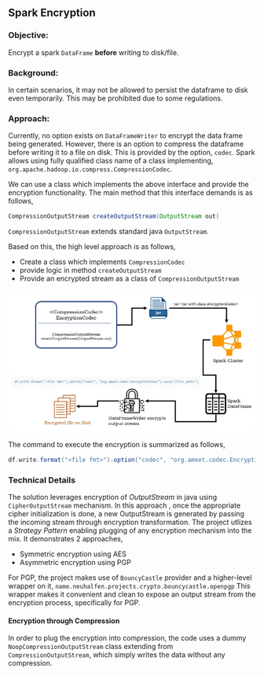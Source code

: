 ## Spark Encryption
### Objective:
Encrypt a spark `DataFrame` **before** writing to disk/file.

### Background:
In certain scenarios, it may not be allowed to persist the dataframe to disk even temporarily. This may be prohibited
 due to some regulations. 
 
### Approach:
Currently, no option exists on `DataFrameWriter` to encrypt the data frame being generated. However, there is an
 option to compress the dataframe before writing it to a file on disk. This is provided by the option, `codec`.
Spark allows using fully qualified class name of a class implementing, `org.apache.hadoop.io.compress.CompressionCodec`.

We can use a class which implements the above interface and provide the encryption functionality. The main method
 that this interface demands is as follows,
 ```java
CompressionOutputStream createOutputStream(OutputStream out)
```
`CompressionOutputStream` extends standard java `OutputStream`. 

Based on this, the high level approach is as follows,

+ Create a class which implements `CompressionCodec`
+ provide logic in method `createOutputStream`
+ Provide an encrypted stream as a class of `CompressionOutputStream`

![flow](image/flow.jpg)

The command to execute the encryption is summarized as follows,

```scala
df.write.format("<file fmt>").option("codec", "org.ameet.codec.EncryptionCodec").save("<file path>")
```

### Technical Details
The solution leverages encryption of *OutputStream* in java using `CipherOutputStream` mechanism. In this approach
, once the appropriate cipher initialization is done, a new OutputStream is generated by passing the incoming stream
 through encryption transformation.
 The project utlizes a *Strategy Pattern* enabling plugging of any encryption mechanism into the mix. It demonstrates
  2 approaches,
  + Symmetric encryption using AES
  + Asymmetric encryption using PGP
  
For PGP, the project makes use of `BouncyCastle` provider and a higher-level wrapper on it, `name.neuhalfen.projects.crypto.bouncycastle.openpgp`
This wrapper makes it convenient and clean to expose an output stream from the encryption process, specifically for PGP.

#### Encryption through Compression
In order to plug the encryption into compression, the code uses a dummy `NoopCompressionOutputStream` class extending
 from `CompressionOutputStream`, which simply writes the data without any compression.